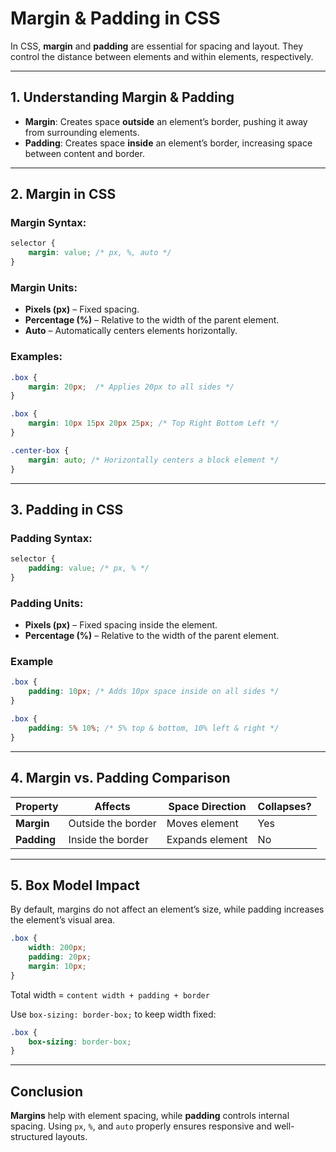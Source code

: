 # Margin & Padding in CSS

In CSS, **margin** and **padding** are essential for spacing and layout. They control the distance between elements and within elements, respectively.

---

## **1. Understanding Margin & Padding**

- **Margin**: Creates space **outside** an element’s border, pushing it away from surrounding elements.
- **Padding**: Creates space **inside** an element’s border, increasing space between content and border.

---

## **2. Margin in CSS**

### **Margin Syntax:**

```css
selector {
    margin: value; /* px, %, auto */
}
```

### **Margin Units:**

- **Pixels (px)** – Fixed spacing.
- **Percentage (%)** – Relative to the width of the parent element.
- **Auto** – Automatically centers elements horizontally.

### **Examples:**

```css
.box {
    margin: 20px;  /* Applies 20px to all sides */
}
```

```css
.box {
    margin: 10px 15px 20px 25px; /* Top Right Bottom Left */
}
```

```css
.center-box {
    margin: auto; /* Horizontally centers a block element */
}
```

---

## **3. Padding in CSS**

### **Padding Syntax:**

```css
selector {
    padding: value; /* px, % */
}
```

### **Padding Units:**

- **Pixels (px)** – Fixed spacing inside the element.
- **Percentage (%)** – Relative to the width of the parent element.

### **Example**

```css
.box {
    padding: 10px; /* Adds 10px space inside on all sides */
}
```

```css
.box {
    padding: 5% 10%; /* 5% top & bottom, 10% left & right */
}
```

---

## **4. Margin vs. Padding Comparison**

| Property  | Affects | Space Direction | Collapses? |
|-----------|--------|----------------|------------|
| **Margin**  | Outside the border | Moves element | Yes |
| **Padding** | Inside the border  | Expands element | No  |

---

## **5. Box Model Impact**

By default, margins do not affect an element’s size, while padding increases the element’s visual area.

```css
.box {
    width: 200px;
    padding: 20px;
    margin: 10px;
}
```

Total width = `content width + padding + border`

Use `box-sizing: border-box;` to keep width fixed:

```css
.box {
    box-sizing: border-box;
}
```

---

## **Conclusion**

**Margins** help with element spacing, while **padding** controls internal spacing. Using `px`, `%`, and `auto` properly ensures responsive and well-structured layouts.
